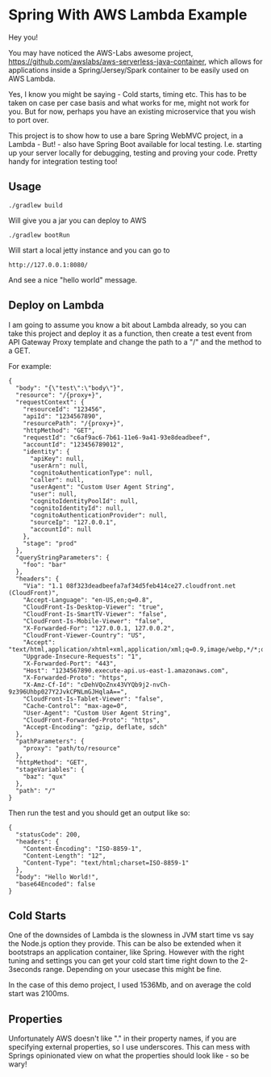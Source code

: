 # Spring With AWS Lambda Example

Hey you!

You may have noticed the AWS-Labs awesome project, https://github.com/awslabs/aws-serverless-java-container, which
allows for applications inside a Spring/Jersey/Spark container to be easily used on AWS Lambda.

Yes, I know you might be saying - Cold starts, timing etc. This has to be taken on case per case basis
and what works for me, might not work for you. But for now, perhaps you have an existing microservice
that you wish to port over.

This project is to show how to use a bare Spring WebMVC project, in a Lambda - But! - also have Spring Boot
available for local testing. I.e. starting up your server locally for debugging, testing and proving your code.
Pretty handy for integration testing too!

## Usage

`./gradlew build`

Will give you a jar you can deploy to AWS

`./gradlew bootRun`

Will start a local jetty instance and you can go to

`http://127.0.0.1:8080/`

And see a nice "hello world" message.

## Deploy on Lambda

I am going to assume you know a bit about Lambda already, so you can take this project and deploy it as a function, then create
a test event from API Gateway Proxy template and change the path to a "/" and the method to a GET.

For example:

```
{
  "body": "{\"test\":\"body\"}",
  "resource": "/{proxy+}",
  "requestContext": {
    "resourceId": "123456",
    "apiId": "1234567890",
    "resourcePath": "/{proxy+}",
    "httpMethod": "GET",
    "requestId": "c6af9ac6-7b61-11e6-9a41-93e8deadbeef",
    "accountId": "123456789012",
    "identity": {
      "apiKey": null,
      "userArn": null,
      "cognitoAuthenticationType": null,
      "caller": null,
      "userAgent": "Custom User Agent String",
      "user": null,
      "cognitoIdentityPoolId": null,
      "cognitoIdentityId": null,
      "cognitoAuthenticationProvider": null,
      "sourceIp": "127.0.0.1",
      "accountId": null
    },
    "stage": "prod"
  },
  "queryStringParameters": {
    "foo": "bar"
  },
  "headers": {
    "Via": "1.1 08f323deadbeefa7af34d5feb414ce27.cloudfront.net (CloudFront)",
    "Accept-Language": "en-US,en;q=0.8",
    "CloudFront-Is-Desktop-Viewer": "true",
    "CloudFront-Is-SmartTV-Viewer": "false",
    "CloudFront-Is-Mobile-Viewer": "false",
    "X-Forwarded-For": "127.0.0.1, 127.0.0.2",
    "CloudFront-Viewer-Country": "US",
    "Accept": "text/html,application/xhtml+xml,application/xml;q=0.9,image/webp,*/*;q=0.8",
    "Upgrade-Insecure-Requests": "1",
    "X-Forwarded-Port": "443",
    "Host": "1234567890.execute-api.us-east-1.amazonaws.com",
    "X-Forwarded-Proto": "https",
    "X-Amz-Cf-Id": "cDehVQoZnx43VYQb9j2-nvCh-9z396Uhbp027Y2JvkCPNLmGJHqlaA==",
    "CloudFront-Is-Tablet-Viewer": "false",
    "Cache-Control": "max-age=0",
    "User-Agent": "Custom User Agent String",
    "CloudFront-Forwarded-Proto": "https",
    "Accept-Encoding": "gzip, deflate, sdch"
  },
  "pathParameters": {
    "proxy": "path/to/resource"
  },
  "httpMethod": "GET",
  "stageVariables": {
    "baz": "qux"
  },
  "path": "/"
}
```

Then run the test and you should get an output like so:

```
{
  "statusCode": 200,
  "headers": {
    "Content-Encoding": "ISO-8859-1",
    "Content-Length": "12",
    "Content-Type": "text/html;charset=ISO-8859-1"
  },
  "body": "Hello World!",
  "base64Encoded": false
}
```


## Cold Starts

One of the downsides of Lambda is the slowness in JVM start time vs say the Node.js option they provide. This
can be also be extended when it bootstraps an application container, like Spring. However with the right tuning
and settings you can get your cold start time right down to the 2-3seconds range. Depending on your usecase this might
be fine.

In the case of this demo project, I used 1536Mb, and on average the cold start was 2100ms.

## Properties

Unfortunately AWS doesn't like "." in their property names, if you are specifying external properties, so I use underscores. This
can mess with Springs opinionated view on what the properties should look like - so be wary!
